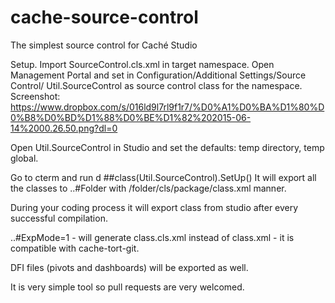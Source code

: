 # cache-source-control
The simplest source control for Caché Studio

Setup.
Import SourceControl.cls.xml in target namespace.
Open Management Portal and set in Configuration/Additional Settings/Source Control/ Util.SourceControl as source control class for the namespace.
Screenshot: https://www.dropbox.com/s/016ld9l7rl9f1r7/%D0%A1%D0%BA%D1%80%D0%B8%D0%BD%D1%88%D0%BE%D1%82%202015-06-14%2000.26.50.png?dl=0

Open Util.SourceControl in Studio and set the defaults: temp directory, temp global.

Go to cterm and run d ##class(Util.SourceControl).SetUp()
It will export all the classes to ..#Folder with /folder/cls/package/class.xml manner.

During your coding process it will export class from studio after every successful compilation.

..#ExpMode=1 - will generate class.cls.xml instead of class.xml - it is compatible with cache-tort-git.

DFI files (pivots and dashboards) will be exported as well.

It is very simple tool so pull requests are very welcomed.
